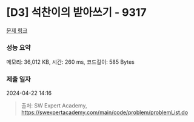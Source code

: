# [D3] 석찬이의 받아쓰기 - 9317 

[문제 링크](https://swexpertacademy.com/main/code/problem/problemDetail.do?contestProbId=AW-hOY5KeEIDFAVg) 

### 성능 요약

메모리: 36,012 KB, 시간: 260 ms, 코드길이: 585 Bytes

### 제출 일자

2024-04-22 14:16



> 출처: SW Expert Academy, https://swexpertacademy.com/main/code/problem/problemList.do